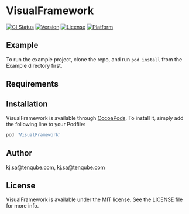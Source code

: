 # VisualFramework

[![CI Status](https://img.shields.io/travis/kj.sa@tenqube.com/VisualFramework.svg?style=flat)](https://travis-ci.org/kj.sa@tenqube.com/VisualFramework)
[![Version](https://img.shields.io/cocoapods/v/VisualFramework.svg?style=flat)](https://cocoapods.org/pods/VisualFramework)
[![License](https://img.shields.io/cocoapods/l/VisualFramework.svg?style=flat)](https://cocoapods.org/pods/VisualFramework)
[![Platform](https://img.shields.io/cocoapods/p/VisualFramework.svg?style=flat)](https://cocoapods.org/pods/VisualFramework)

## Example

To run the example project, clone the repo, and run `pod install` from the Example directory first.

## Requirements

## Installation

VisualFramework is available through [CocoaPods](https://cocoapods.org). To install
it, simply add the following line to your Podfile:

```ruby
pod 'VisualFramework'
```

## Author

kj.sa@tenqube.com, kj.sa@tenqube.com

## License

VisualFramework is available under the MIT license. See the LICENSE file for more info.
